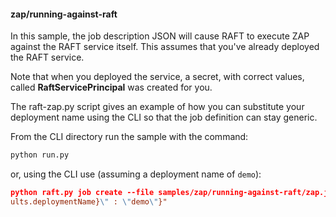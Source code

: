 #### zap/running-against-raft

In this sample, the job description JSON will cause RAFT to execute ZAP against the
RAFT service itself. This assumes that you've already deployed the RAFT service. 

Note that when you
deployed the service, a secret, with correct values, called **RaftServicePrincipal** was
created for you.

The raft-zap.py script gives an example of how you can substitute your deployment name using the CLI
so that the job definition can stay generic. 

From the CLI directory run the sample with the command:
```python
python run.py
```
or, using the CLI use (assuming a deployment name of `demo`):
```json
python raft.py job create --file samples/zap/running-against-raft/zap.json --substitute "{\"{defa
ults.deploymentName}\" : \"demo\"}"
